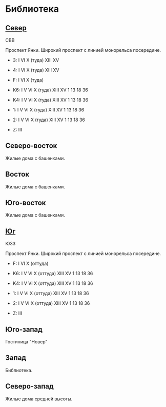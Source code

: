 # Библиотека

## [Север](./590075.md)

СВВ

Проспект Янки.
Широкий проспект с линией монорельса посередине.

* 3:    I   VI  X (туда)    XIII    XV
* 4:    I   VI  X (туда)    XIII    XV
* F:    I   VI  X (туда)

* K6:   I   V   VI  X (туда)    XIII    XV
        1   13  18  36
* K4:   I   V   VI  X (туда)    XIII    XV
        1   13  18  36
* 1:    I   V   VI  X (туда)    XIII    XV
        1   13  18  36
* 2:    I   V   VI  X (туда)    XIII    XV
        1   13  18  36

* Z:    III

## Северо-восток

Жилые дома с башенками.

## Восток

Жилые дома с башенками.

## Юго-восток

Жилые дома с башенками.

## [Юг](./590080.md)

ЮЗЗ

Проспект Янки.
Широкий проспект с линией монорельса посередине.

* F:    I   VI  X (оттуда)

* K6:   I   V   VI  X (оттуда)  XIII    XV
        1   13  18  36
* K4:   I   V   VI  X (оттуда)  XIII    XV
        1   13  18  36
* 1:    I   V   VI  X (оттуда)  XIII    XV
        1   13  18  36
* 2:    I   V   VI  X (оттуда)  XIII    XV
        1   13  18  36

* Z:    III

## Юго-запад

Гостиница "Новер"

## Запад

Библиотека.

## Северо-запад

Жилые дома средней высоты.
